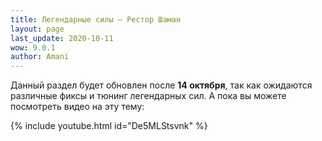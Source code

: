 ```yaml
---
title: Легендарные силы – Рестор Шаман
layout: page
last_update: 2020-10-11 
wow: 9.0.1
author: Amani
---
```


Данный раздел будет обновлен после **14 октября**, так как ожидаются различные фиксы и тюнинг легендарных сил. А пока вы можете посмотреть видео на эту тему:

{% include youtube.html id="De5MLStsvnk" %}
